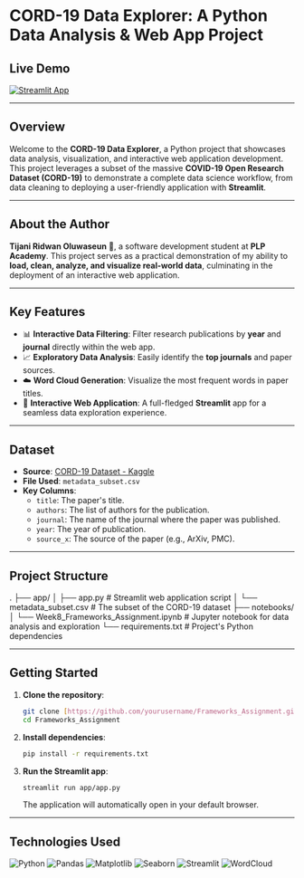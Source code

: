 # CORD-19 Data Explorer: A Python Data Analysis & Web App Project

## Live Demo

[![Streamlit App](https://static.streamlit.io/badges/streamlit_badge_black_white.svg)](https://frameworksassignment-qpucpoonbhssnauhkvo47k.streamlit.app/)

---

## Overview

Welcome to the **CORD-19 Data Explorer**, a Python project that showcases data analysis, visualization, and interactive web application development. This project leverages a subset of the massive **COVID-19 Open Research Dataset (CORD-19)** to demonstrate a complete data science workflow, from data cleaning to deploying a user-friendly application with **Streamlit**.

---

## About the Author

**Tijani Ridwan Oluwaseun** 👋, a software development student at **PLP Academy**. This project serves as a practical demonstration of my ability to **load, clean, analyze, and visualize real-world data**, culminating in the deployment of an interactive web application.

---

## Key Features

* 📊 **Interactive Data Filtering**: Filter research publications by **year** and **journal** directly within the web app.
* 📈 **Exploratory Data Analysis**: Easily identify the **top journals** and paper sources.
* ☁️ **Word Cloud Generation**: Visualize the most frequent words in paper titles.
* 🚀 **Interactive Web Application**: A full-fledged **Streamlit** app for a seamless data exploration experience.

---

## Dataset

* **Source**: [CORD-19 Dataset - Kaggle](https://www.kaggle.com/allen-institute-for-ai/CORD-19-research-challenge)
* **File Used**: `metadata_subset.csv`
* **Key Columns**:
    * `title`: The paper's title.
    * `authors`: The list of authors for the publication.
    * `journal`: The name of the journal where the paper was published.
    * `year`: The year of publication.
    * `source_x`: The source of the paper (e.g., ArXiv, PMC).

---

## Project Structure

.
├── app/
│   ├── app.py                     # Streamlit web application script
│   └── metadata_subset.csv        # The subset of the CORD-19 dataset
├── notebooks/
│   └── Week8_Frameworks_Assignment.ipynb  # Jupyter notebook for data analysis and exploration
└── requirements.txt               # Project's Python dependencies

---

## Getting Started

1.  **Clone the repository**:
    ```bash
    git clone [https://github.com/yourusername/Frameworks_Assignment.git](https://github.com/yourusername/Frameworks_Assignment.git)
    cd Frameworks_Assignment
    ```

2.  **Install dependencies**:
    ```bash
    pip install -r requirements.txt
    ```

3.  **Run the Streamlit app**:
    ```bash
    streamlit run app/app.py
    ```

    The application will automatically open in your default browser.

---

## Technologies Used

![Python](https://img.shields.io/badge/Python-3670A0?style=flat&logo=python&logoColor=white)
![Pandas](https://img.shields.io/badge/Pandas-150458?style=flat&logo=pandas&logoColor=white) 
![Matplotlib](https://img.shields.io/badge/Matplotlib-11557C?style=flat&logo=matplotlib&logoColor=white) 
![Seaborn](https://img.shields.io/badge/Seaborn-1A1A1A?style=flat&logo=seaborn&logoColor=white) 
![Streamlit](https://static.streamlit.io/badges/streamlit_badge_black_white.svg)
![WordCloud](https://img.shields.io/badge/WordCloud-5B5B5B?style=flat)